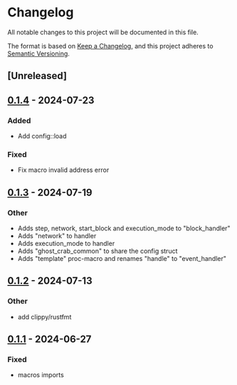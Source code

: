 # Changelog
All notable changes to this project will be documented in this file.

The format is based on [Keep a Changelog](https://keepachangelog.com/en/1.0.0/),
and this project adheres to [Semantic Versioning](https://semver.org/spec/v2.0.0.html).

## [Unreleased]

## [0.1.4](https://github.com/stakelens/ghost-crab/compare/ghost-crab-macros-v0.1.3...ghost-crab-macros-v0.1.4) - 2024-07-23

### Added
- Add config::load

### Fixed
- Fix macro invalid address error

## [0.1.3](https://github.com/stakelens/ghost-crab/compare/ghost-crab-macros-v0.1.2...ghost-crab-macros-v0.1.3) - 2024-07-19

### Other
- Adds step, network, start_block and execution_mode to "block_handler"
- Adds "network" to handler
- Adds execution_mode to handler
- Adds "ghost_crab_common" to share the config struct
- Adds "template" proc-macro and renames "handle" to "event_handler"

## [0.1.2](https://github.com/stakelens/ghost-crab/compare/ghost-crab-macros-v0.1.1...ghost-crab-macros-v0.1.2) - 2024-07-13

### Other
- add clippy/rustfmt

## [0.1.1](https://github.com/vistastaking/ghost-crab/compare/ghost-crab-macros-v0.1.0...ghost-crab-macros-v0.1.1) - 2024-06-27

### Fixed
- macros imports

